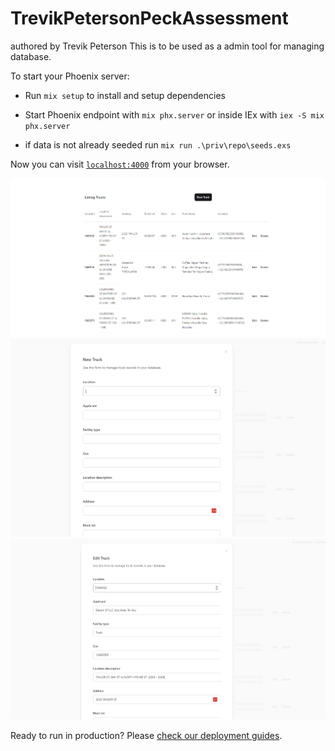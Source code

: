 # TrevikPetersonPeckAssessment
 authored by Trevik Peterson
This is to be used as a admin tool for managing database.



 To start your Phoenix server:

  * Run `mix setup` to install and setup dependencies
  * Start Phoenix endpoint with `mix phx.server` or inside IEx with `iex -S mix phx.server`


* if data is not already seeded run `mix run .\priv\repo\seeds.exs`

Now you can visit [`localhost:4000`](http://localhost:4000) from your browser.

![alt text](image.png)
![alt text](image-1.png)
![alt text](image-2.png)

Ready to run in production? Please [check our deployment guides](https://hexdocs.pm/phoenix/deployment.html).